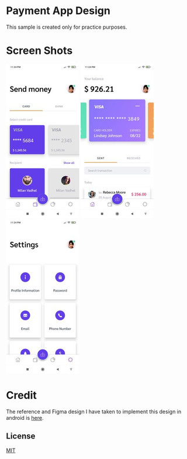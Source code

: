# Payment App Design

This sample is created only for practice purposes.

# Screen Shots

![Send Money Screen](https://github.com/MilanVadhel/PaymentAppDesign/blob/master/screenshots/send_money.jpg)    ![SentMoney Screen](https://github.com/MilanVadhel/PaymentAppDesign/blob/master/screenshots/sent_money.jpg)     ![Settings Screen](https://github.com/MilanVadhel/PaymentAppDesign/blob/master/screenshots/settings.jpg)

# Credit
The reference and Figma design I have taken to implement this design in android is [here](https://www.saasdesign.io/payment-app/). 

## License
[MIT](https://github.com/MilanVadhel/PaymentAppDesign/blob/master/LICENSE)
